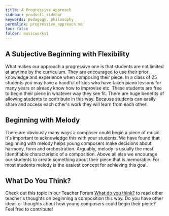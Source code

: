 ```yaml
---
title: A Progressive Approach
sidebar: product1_sidebar
keywords: pedagogy, philosophy
permalink: progressive_approach.md
toc: false
folder: musicworks1
---
```


## A Subjective Beginning with Flexibility

What makes our approach a progressive one is that students are not limited at anytime by the curriculum. They are encouraged to use their prior knowledge and experience when composing their piece. In a class of 25 students you may have a handful of kids who have taken piano lessons for many years or already know how to improvise etc. These students are free to begin their piece in whatever way they see fit. There are huge benefits of allowing students to contribute in this way. Because students can easily share and access each other's work they will learn from each other!

## Beginning with Melody
There are obviously many ways a composer could begin a piece of music. It's important to acknowledge this with your students. We have found that beginning with melody helps young composers make decisions about harmony, form and orchestration. Arguably, melody is usually the most identifiable characteristic of a composition. Above all else we encourage our students to create something about their piece that is memorable. For most students melody is the easiest concept for achieving this goal. 

## What Do You Think?

Check out this topic in our Teacher Forum <a class="btn btn-primary" target="_blank" href="http://discourse.yciw.net/t/beginning-a-piece-with-melody-other-ways/53?u=matt"><i class="fa fa-weixin"></i> What do you think?</a> to read other teacher's thoughts on beginning a composition this way. Do you have other ideas or thoughts about how young composers could begin their piece? Feel free to contribute! 
